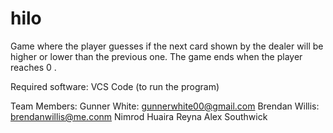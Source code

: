 # hilo

Game where the player guesses if the next card shown by the dealer will be higher or lower than the previous one. The game ends when the player reaches 0 .

Required software: 
VCS Code (to run the program)

Team Members:
Gunner White: gunnerwhite00@gmail.com
Brendan Willis: brendanwillis@me.conm
Nimrod Huaira Reyna
Alex Southwick
